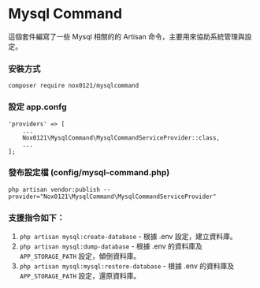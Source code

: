 # Mysql Command

這個套件編寫了一些 Mysql 相關的的 Artisan 命令，主要用來協助系統管理與設定。

### 安裝方式

`composer require nox0121/mysqlcommand`

### 設定 app.confg

	'providers' => [
	    ...
	    Nox0121\MysqlCommand\MysqlCommandServiceProvider::class,
	    ...
	];

### 發布設定檔 (config/mysql-command.php)

`php artisan vendor:publish --provider="Nox0121\MysqlCommand\MysqlCommandServiceProvider"`

### 支援指令如下：

1. `php artisan mysql:create-database` - 根據 .env 設定，建立資料庫。
2. `php artisan mysql:dump-database` - 根據 .env 的資料庫及 `APP_STORAGE_PATH` 設定，傾倒資料庫。
3. `php artisan mysql:mysql:restore-database` - 根據 .env 的資料庫及 `APP_STORAGE_PATH` 設定，還原資料庫。
